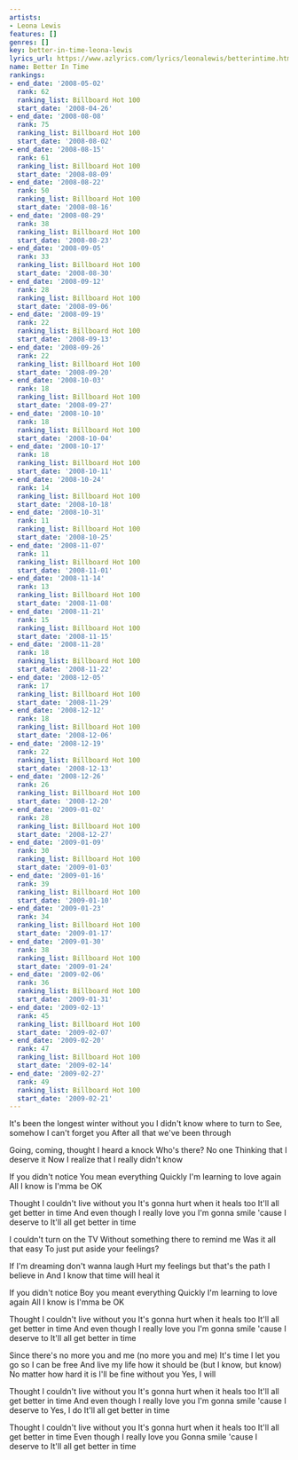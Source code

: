```yaml
---
artists:
- Leona Lewis
features: []
genres: []
key: better-in-time-leona-lewis
lyrics_url: https://www.azlyrics.com/lyrics/leonalewis/betterintime.html
name: Better In Time
rankings:
- end_date: '2008-05-02'
  rank: 62
  ranking_list: Billboard Hot 100
  start_date: '2008-04-26'
- end_date: '2008-08-08'
  rank: 75
  ranking_list: Billboard Hot 100
  start_date: '2008-08-02'
- end_date: '2008-08-15'
  rank: 61
  ranking_list: Billboard Hot 100
  start_date: '2008-08-09'
- end_date: '2008-08-22'
  rank: 50
  ranking_list: Billboard Hot 100
  start_date: '2008-08-16'
- end_date: '2008-08-29'
  rank: 38
  ranking_list: Billboard Hot 100
  start_date: '2008-08-23'
- end_date: '2008-09-05'
  rank: 33
  ranking_list: Billboard Hot 100
  start_date: '2008-08-30'
- end_date: '2008-09-12'
  rank: 28
  ranking_list: Billboard Hot 100
  start_date: '2008-09-06'
- end_date: '2008-09-19'
  rank: 22
  ranking_list: Billboard Hot 100
  start_date: '2008-09-13'
- end_date: '2008-09-26'
  rank: 22
  ranking_list: Billboard Hot 100
  start_date: '2008-09-20'
- end_date: '2008-10-03'
  rank: 18
  ranking_list: Billboard Hot 100
  start_date: '2008-09-27'
- end_date: '2008-10-10'
  rank: 18
  ranking_list: Billboard Hot 100
  start_date: '2008-10-04'
- end_date: '2008-10-17'
  rank: 18
  ranking_list: Billboard Hot 100
  start_date: '2008-10-11'
- end_date: '2008-10-24'
  rank: 14
  ranking_list: Billboard Hot 100
  start_date: '2008-10-18'
- end_date: '2008-10-31'
  rank: 11
  ranking_list: Billboard Hot 100
  start_date: '2008-10-25'
- end_date: '2008-11-07'
  rank: 11
  ranking_list: Billboard Hot 100
  start_date: '2008-11-01'
- end_date: '2008-11-14'
  rank: 13
  ranking_list: Billboard Hot 100
  start_date: '2008-11-08'
- end_date: '2008-11-21'
  rank: 15
  ranking_list: Billboard Hot 100
  start_date: '2008-11-15'
- end_date: '2008-11-28'
  rank: 18
  ranking_list: Billboard Hot 100
  start_date: '2008-11-22'
- end_date: '2008-12-05'
  rank: 17
  ranking_list: Billboard Hot 100
  start_date: '2008-11-29'
- end_date: '2008-12-12'
  rank: 18
  ranking_list: Billboard Hot 100
  start_date: '2008-12-06'
- end_date: '2008-12-19'
  rank: 22
  ranking_list: Billboard Hot 100
  start_date: '2008-12-13'
- end_date: '2008-12-26'
  rank: 26
  ranking_list: Billboard Hot 100
  start_date: '2008-12-20'
- end_date: '2009-01-02'
  rank: 28
  ranking_list: Billboard Hot 100
  start_date: '2008-12-27'
- end_date: '2009-01-09'
  rank: 30
  ranking_list: Billboard Hot 100
  start_date: '2009-01-03'
- end_date: '2009-01-16'
  rank: 39
  ranking_list: Billboard Hot 100
  start_date: '2009-01-10'
- end_date: '2009-01-23'
  rank: 34
  ranking_list: Billboard Hot 100
  start_date: '2009-01-17'
- end_date: '2009-01-30'
  rank: 38
  ranking_list: Billboard Hot 100
  start_date: '2009-01-24'
- end_date: '2009-02-06'
  rank: 36
  ranking_list: Billboard Hot 100
  start_date: '2009-01-31'
- end_date: '2009-02-13'
  rank: 45
  ranking_list: Billboard Hot 100
  start_date: '2009-02-07'
- end_date: '2009-02-20'
  rank: 47
  ranking_list: Billboard Hot 100
  start_date: '2009-02-14'
- end_date: '2009-02-27'
  rank: 49
  ranking_list: Billboard Hot 100
  start_date: '2009-02-21'
---
```


It's been the longest winter without you
I didn't know where to turn to
See, somehow I can't forget you
After all that we've been through

Going, coming, thought I heard a knock
Who's there? No one
Thinking that I deserve it
Now I realize that I really didn't know

If you didn't notice
You mean everything
Quickly I'm learning to love again
All I know is I'mma be OK

Thought I couldn't live without you
It's gonna hurt when it heals too
It'll all get better in time
And even though I really love you
I'm gonna smile 'cause I deserve to
It'll all get better in time

I couldn't turn on the TV
Without something there to remind me
Was it all that easy
To just put aside your feelings?

If I'm dreaming don't wanna laugh
Hurt my feelings but that's the path
I believe in
And I know that time will heal it

If you didn't notice
Boy you meant everything
Quickly I'm learning to love again
All I know is I'mma be OK

Thought I couldn't live without you
It's gonna hurt when it heals too
It'll all get better in time
And even though I really love you
I'm gonna smile 'cause I deserve to
It'll all get better in time

Since there's no more you and me
(no more you and me)
It's time I let you go so I can be free
And live my life how it should be
(but I know, but know)
No matter how hard it is I'll be fine without you
Yes, I will

Thought I couldn't live without you
It's gonna hurt when it heals too
It'll all get better in time
And even though I really love you
I'm gonna smile 'cause I deserve to
Yes, I do
It'll all get better in time

Thought I couldn't live without you
It's gonna hurt when it heals too
It'll all get better in time
Even though I really love you
Gonna smile 'cause I deserve to
It'll all get better in time



